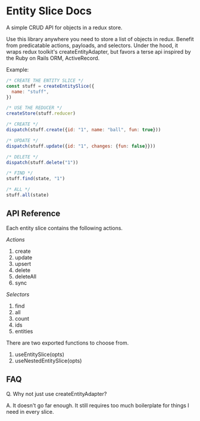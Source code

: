 # Entity Slice Docs

A simple CRUD API for objects in a redux store.

Use this library anywhere you need to store a list of objects in redux. Benefit from predicatable actions, payloads, and selectors. Under the hood, it wraps redux toolkit's createEntityAdapter, but favors a terse api inspired by the Ruby on Rails ORM, ActiveRecord.

Example:

```js
/* CREATE THE ENTITY SLICE */
const stuff = createEntitySlice({
  name: "stuff",
})

/* USE THE REDUCER */
createStore(stuff.reducer)

/* CREATE */
dispatch(stuff.create({id: "1", name: "ball", fun: true}))

/* UPDATE */
dispatch(stuff.update({id: "1", changes: {fun: false}}))

/* DELETE */
dispatch(stuff.delete("1"))

/* FIND */
stuff.find(state, "1")

/* ALL */
stuff.all(state)
```

## API Reference

Each entity slice contains the following actions.

_Actions_

1. create
2. update
3. upsert
4. delete
5. deleteAll
6. sync

_Selectors_

1. find
2. all
3. count
4. ids
5. entities

There are two exported functions to choose from.

1. useEntitySlice(opts)
2. useNestedEntitySlice(opts)

## FAQ

Q. Why not just use createEntityAdapter?

A. It doesn't go far enough. It still requires too much boilerplate for things I need in every slice.
